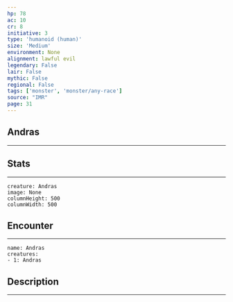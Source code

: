 ```yaml
---
hp: 78
ac: 10
cr: 8
initiative: 3
type: 'humanoid (human)'    
size: 'Medium'
environment: None
alignment: lawful evil
legendary: False
lair: False
mythic: False
regional: False
tags: ['monster', 'monster/any-race']
source: "IMR"
page: 31
---
```


## Andras
---



## Stats
---

```statblock
creature: Andras
image: None
columnHeight: 500
columnWidth: 500
```

## Encounter
---

```encounter-table
name: Andras
creatures:
- 1: Andras
```

## Description
---




